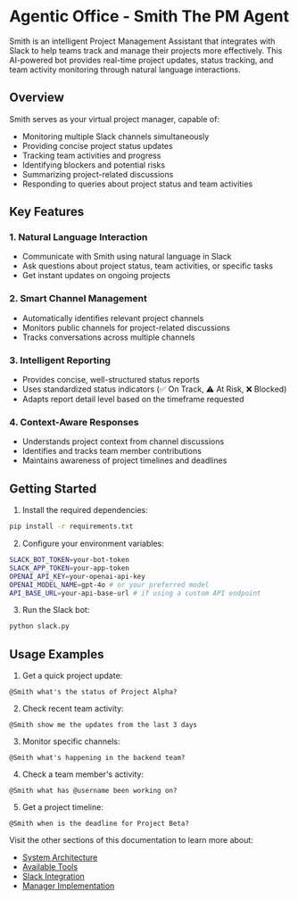 # Agentic Office - Smith The PM Agent

Smith is an intelligent Project Management Assistant that integrates with Slack to help teams track and manage their projects more effectively. This AI-powered bot provides real-time project updates, status tracking, and team activity monitoring through natural language interactions.

## Overview

Smith serves as your virtual project manager, capable of:

- Monitoring multiple Slack channels simultaneously
- Providing concise project status updates
- Tracking team activities and progress
- Identifying blockers and potential risks
- Summarizing project-related discussions
- Responding to queries about project status and team activities

## Key Features

### 1. Natural Language Interaction
- Communicate with Smith using natural language in Slack
- Ask questions about project status, team activities, or specific tasks
- Get instant updates on ongoing projects

### 2. Smart Channel Management
- Automatically identifies relevant project channels
- Monitors public channels for project-related discussions
- Tracks conversations across multiple channels

### 3. Intelligent Reporting
- Provides concise, well-structured status reports
- Uses standardized status indicators (✅ On Track, ⚠️ At Risk, ❌ Blocked)
- Adapts report detail level based on the timeframe requested

### 4. Context-Aware Responses
- Understands project context from channel discussions
- Identifies and tracks team member contributions
- Maintains awareness of project timelines and deadlines

## Getting Started

1. Install the required dependencies:
```bash
pip install -r requirements.txt
```

2. Configure your environment variables:
```bash
SLACK_BOT_TOKEN=your-bot-token
SLACK_APP_TOKEN=your-app-token
OPENAI_API_KEY=your-openai-api-key
OPENAI_MODEL_NAME=gpt-4o # or your preferred model
API_BASE_URL=your-api-base-url # if using a custom API endpoint
```

3. Run the Slack bot:
```bash
python slack.py
```

## Usage Examples

1. Get a quick project update:
```
@Smith what's the status of Project Alpha?
```

2. Check recent team activity:
```
@Smith show me the updates from the last 3 days
```

3. Monitor specific channels:
```
@Smith what's happening in the backend team?
```

4. Check a team member's activity:
```
@Smith what has @username been working on?
```

5. Get a project timeline:
```
@Smith when is the deadline for Project Beta?
```

Visit the other sections of this documentation to learn more about:
- [System Architecture](system.md)
- [Available Tools](tools.md)
- [Slack Integration](slack.md)
- [Manager Implementation](manager.md)
